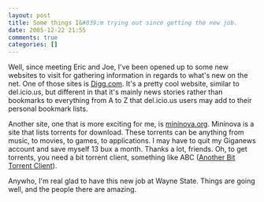 ```yaml
---
layout: post
title: Some things I&#039;m trying out since getting the new job.
date: 2005-12-22 21:55
comments: true
categories: []
---
```

Well, since meeting Eric and Joe, I've been opened up to some new websites to visit for gathering information in regards to what's new on the net. One of those sites is <a href="http://www.digg.com">Digg.com</a>. It's a pretty cool website, similar to del.icio.us, but different in that it's mainly news stories rather than bookmarks to everything from A to Z that del.icio.us users may add to their personal bookmark lists.

Another site, one that is more exciting for me, is <a href="http://www.mininova.org">mininova.org</a>. Mininova is a site that lists torrents for download. These torrents can be anything from music, to movies, to games, to applications. I may have to quit my Giganews account and save myself 13 bux a month. Thanks a lot, friends. Oh, to get torrents, you need a bit torrent client, something like ABC (<a href="http://pingpong-abc.sourceforge.net/">Another Bit Torrent Client</a>).

Anywho, I'm real glad to have this new job at Wayne State. Things are going well, and the people there are amazing.
